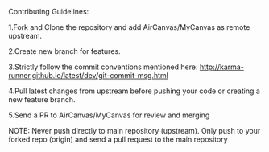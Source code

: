 
Contributing Guidelines:

1.Fork and Clone the repository and add AirCanvas/MyCanvas as remote upstream.

2.Create new branch for features.

3.Strictly follow the commit conventions mentioned here: http://karma-runner.github.io/latest/dev/git-commit-msg.html

4.Pull latest changes from upstream before pushing your code or creating a new feature branch.

5.Send a PR to  AirCanvas/MyCanvas for review and merging

NOTE: Never push directly to main repository (upstream). Only push to your forked repo (origin) and send a pull request to the main repository
